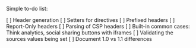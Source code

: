 Simple to-do list:

 [ ] Header generation
 [ ] Setters for directives
 [ ] Prefixed headers
 [ ] Report-Only headers
 [ ] Parsing of CSP headers
 [ ] Built-in common cases: Think analytics, social sharing buttons with iframes
 [ ] Validating the sources values being set
 [ ] Document 1.0 vs 1.1 differences
